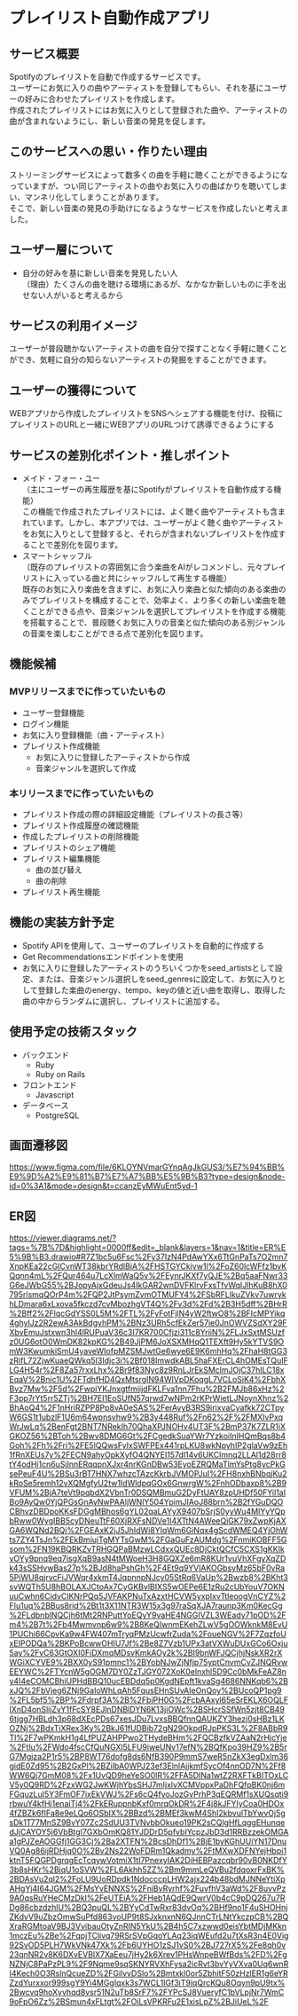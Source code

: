 # プレイリスト自動作成アプリ

## サービス概要
Spotifyのプレイリストを自動で作成するサービスです。<br>
ユーザーにお気に入りの曲やアーティストを登録してもらい、それを基にユーザーの好みに合わせたプレイリストを作成します。<br>
作成されたプレイリストにはお気に入りとして登録された曲や、アーティストの曲が含まれないようにし、新しい音楽の発見を促します。

## このサービスへの思い・作りたい理由
ストリーミングサービスによって数多くの曲を手軽に聴くことができるようになっていますが、つい同じアーティストの曲やお気に入りの曲ばかりを聴いてしまい、マンネリ化してしまうことがあります。<br>
そこで、新しい音楽の発見の手助けになるようなサービスを作成したいと考えました。

## ユーザー層について
- 自分の好みを基に新しい音楽を発見したい人<br>
（理由）たくさんの曲を聴ける環境にあるが、なかなか新しいものに手を出せない人がいると考えるから

## サービスの利用イメージ
ユーザーが普段聴かないアーティストの曲を自分で探すことなく手軽に聴くことができ、気軽に自分の知らないアーティストの発掘をすることができます。

## ユーザーの獲得について
WEBアプリから作成したプレイリストをSNSへシェアする機能を付け、投稿にプレイリストのURLと一緒にWEBアプリのURLつけて誘導できるようにする

## サービスの差別化ポイント・推しポイント
- メイド・フォー・ユー<br>
  （主にユーザーの再生履歴を基にSpotifyがプレイリストを自動作成する機能）<br>
  この機能で作成されたプレイリストには、よく聴く曲やアーティストも含まれています。しかし、本アプリでは、ユーザーがよく聴く曲やアーティストをお気に入りとして登録すると、それらが含まれないプレイリストを作成することで差別化を図ります。
- スマートシャッフル<br>
  （既存のプレイリストの雰囲気に合う楽曲をAIがレコメンドし、元々プレイリストに入っている曲と共にシャッフルして再生する機能）<br>
  既存のお気に入り楽曲を含まずに、お気に入り楽曲と似た傾向のある楽曲のみでプレイリストを構成することで、効率よく、より多くの新しい楽曲を聴くことができる点や、音楽ジャンルを選択してプレイリストを作成する機能を搭載することで、普段聴くお気に入りの音楽と似た傾向のある別ジャンルの音楽を楽しむことができる点で差別化を図ります。

## 機能候補
### MVPリリースまでに作っていたいもの
- ユーザー登録機能
- ログイン機能
- お気に入り登録機能（曲・アーティスト）
- プレイリスト作成機能
  - お気に入りに登録したアーティストから作成
  - 音楽ジャンルを選択して作成

### 本リリースまでに作っていたいもの
- プレイリスト作成の際の詳細設定機能（プレイリストの長さ等）
- プレイリスト作成履歴の確認機能
- 作成したプレイリストの削除機能
- プレイリストのシェア機能
- プレイリスト編集機能
  - 曲の並び替え
  - 曲の削除
- プレイリスト再生機能

## 機能の実装方針予定
- Spotify APIを使用して、ユーザーのプレイリストを自動的に作成する
- Get Recommendationsエンドポイントを使用
- お気に入りに登録したアーティストのうちいくつかをseed_artistsとして設定、または、音楽ジャンル選択しをseed_genresに設定して、お気に入りとして登録した楽曲のenergy、tempo、keyの値と近い曲を取得し、取得した曲の中からランダムに選択し、プレイリストに追加する。

## 使用予定の技術スタック
- バックエンド
  - Ruby
  - Ruby on Rails
- フロントエンド
  - Javascript
- データベース
  - PostgreSQL

## 画面遷移図
https://www.figma.com/file/6KLOYNVmarGYnqAgJkGUS3/%E7%94%BB%E9%9D%A2%E9%81%B7%E7%A7%BB%E5%9B%B3?type=design&node-id=0%3A1&mode=design&t=ccanzEyMWuEnt5yd-1

## ER図
https://viewer.diagrams.net/?tags=%7B%7D&highlight=0000ff&edit=_blank&layers=1&nav=1&title=ER%E5%9B%B3.drawio#R7Z1bc5u6Fsc%2Fy37IzN4PdAwYXx6TtGnPaTs7O2mn7XnpKEa22cGICvnWT38kbrYRdlBiA%2FHSTGYCkiyw1l%2FoZ60lcWFfz1bvKQqnn4mL%2FQur464u7LcXlmWaQ5v%2FEynrJKXf7yQJE%2Bq5aaFNwr33G6eJWbG55%2BJopyAjxGdeuJs4IkGAR2wnDVFKlrvFxsTfvWqIJlhKuB8hX0795rlsmqQOrP4m%2FQP2JtPsymZvmOTMUFY4%2FSbRFLlkuZVkv7uwrykhLDmara6xLxova5fkczd7cvMbozhgVT4Q%2Fv3d%2Fd%2B3H5dff%2BHrR%2Bff2%2FlqcGdYSS0L5M%2FTL%2FyFotFjlN4yW2ftwO8%2BFIcMPYikq4ghylJz2R2ewA3AkBdgyhPM%2BNz3URh5cfEkZer57ie0JnOWVZSdXY29FXbvEmuJstxwn3hl4lRUPuaV36c3I7KR700Cfjzi311c8YriiN%2FLJxSxtMSUzfz0UG6otO0WmDK82kpKG%2B49JjPM6JoXSXMHqQ1TEXft9Hy5kYTVS9OmW3KwumkiSmU4yaveWIofpMZSMJwtGe6wye6E9K6mhHq%2FhaH8tGG3zRifL72ZjwKuaeQWkq5I3Idjc3i%2Bf018ImwdkABL5haFXErCL4hOMEsTQuIFLG4H54r%2F8Za57rxxLhx%2Br9f83Nyc8z9RnLJrEkSMclmJOjC37hILC18xEqaV%2Bnic1U%2FTdhfHD4QxMtsrgIN94WlVpDKoqgL7VCLoSiK4%2FbhXBvz7Mw%2F5d%2FwpiYKJnxgtfmiijdFKLFva1nn7Fhu%2B2FMJb86xHz%2F3pp7rYt5rr5ZTj%2BH7EI1EoSUfN57qrwd7wNPm2rKPrWietLJNoynXhnz%2BhAoQ4%2F1nHriRZPP8Pp8vA0eSAS%2FerAyyB3RS9irixvaCyafkk72CTpyW6GS1t1ubzlF1U6m64wpnsvhw9%2B3y448Ruf%2Fn62%2F%2FMXIvPxqWrJwLq%2BenFgt2BNT7NRekIh70QhaXPJNOHv4UT3F%2BmP37K7ZLR1jXGKOZ56%2BToh%2Bwv8DMG6Gt%2FCgedkSuaYWr7YzkoiInIHQmBqs8b4Goh%2Fh%2Fri%2FE5lQQwsFyIxSWFPEx441rpLKU8wkNpyhIP2glaVw9zEh1fRnXEUs7y%2FECN9ahyOpkXyfO4QNYEI157dl14v6UKCImnq2LLAl1d28rr8tY4odHj1cn6uSjInnERqqpnXJxr4nrKGnDBw53EyoEZRQMaTlmYsPtg8ycPkGsePeuF4U%2BSu3rBT7HNX7whzcTAzcKkrbJVMOPJuI%2FH8nxhBNbqjKu2kRoSe5remh12vXQMgfyU2tw1IdWldpqGOx6GnwrgW%2FnhODbaxp8%2B9VFUM%2BjA7teVt9pqbdX2VbnTr0DSQMBmuG2DyFtUAY8zpUHDf50FYil1aIBo9AyQw0YjQPGsGnAyNwPAAljWNlY504YpimJIAoJ88brn%2B2fYGuDQOCBhvzDBDpoKKsFDGgMBhos6gYL02qaLAYyX9407bSrjS0yyWu4MIYyYQpbRww0WygIBB5cyDNeuTtF60XjRXFsNDVe1I4XTtN4AWeeQiGK79xZwpKjAXGA6WQNd2BQj%2FGEAxK2jJ5JhIdWi8YIqWm6GiNqx4gScdWMEQ4YjOhWts7ZY4TsJn%2FEkBmiujTgMYTsGwM%2FGaGuFzAUMdg%2FnmiKOBFF5Gsom%2FN19KBQRKZvTRHGQPaBMzwLCdxxQUEc8DjCktQCfC5CXS1gKKIkvOYy9pnq9eq7isgXqB9asN4tMWoeH3H8GQXZe6mR8KUr1vuVhXFgyXqZDk43sSSHvwBas27p%2BJd8haPshGh%2F4Et9q9YVlAKOGbsyMz65bF0vRa5PiWU8qjrvcFiJVWqr4xkmT4JqpnnpNJcy05StRq6VaUp%2Bwzb8%2BKht3svWQTh5U8hBOLAXJCtoAx7CyGKBvlBIXS5wOEPe6E1zRu2cUbYouV7OKNuuCwhn6CidvClKNrPQq5JVFAKPNuTxAzxtHCVW5yxpIxvTtleoogVnCYZ%2FIu1uq%2BBus8rid%2Bt1t3X11NTR3W15x3g97raSqXJA7raunp3Km0KecGg%2FLdbnblNQCjh6tMt2RNPuttYoEQyY9vaHE4NGGIVZL3WEady71pOD%2Fm4%2B7t%2Fb4Mwmvnp6w9%2B8KeQIwnmEKehZLwV5gOOWknkM8EvU1PUChi66CpvKa9w4FW407mTryqPMzUcwfrZuda%2FoueNGV%2F7ZqzfoUxEIPODQa%2BKPoBcwwOHIU7Jf%2Be8Z7Vzb1UPx3atVXWuDUxGCo6Oxju5ay%2FvC63GtOXI0FiDXmqMDsvKmkAOy2k%2BI9bnWFJQCjhjNskXR2rXWGiXCYVE9%2BXX0yS91pmnc1%2BYobNJwZjNfjp75yptCnvmCvZJNQRvwEEYWC%2FTYcnW5gOGM7DY0ZzTJGY072XoK0elnxhl5D9Cc0bMkFeAZ8ny4I4eCOMCBhiUPHdBBQ10ucEBDdq5p0KgdNEpft1kvaSg4686NNKqb6%2BxJQ%2FbVjeg6ZNj9GaIoWhLqAh5FqusEHnSUvAIeOnQoy%2BUcoQP1pg9%2FL5bf5%2BP%2Fdrpf3A%2B%2FbiPH0G%2FcbAAxyl65eSrEKLX6OQLFIXnD4onSlijZvY1fFcSY8EJlnDNBlDYN6K13jiOWc%2BSHcrSSfWn5zjt8CB496tjgg7HBLdh3p68dXEcPDs67xesJDu7LvxsBBQfnnQAUKZY3hezj0sHBz1LKOZNj%2BdxTiXRex3Ky%2BkJ61fUDBib72gN29OkpdRJpPKS3L%2F8ABbR9Tl%2F7wPKmkH1g4LfPUZAHPPwo2THydeBHm%2FQCBzfkVZAaN2rHjcYje%2Ftlu%2FWdo4fscCfQuNGXl5LFU9iweUNv17efN%2BQfKpo39HZ9%2B5rG7Mgjza2P1r5%2BP8WT76dofg8ds6NfB390P9mmS7weR5nZkX3egDxlm36gidE0Zd95%2B2GxPl%2BZilbA0WPJ23ef3ElnlAjjkmfSycOf4nnOD7N%2Ff8WW6Qj7GmM08%2Fx1UvQD9heYeSO0lR%2FFA5DINa1wtZ2RXFTkBITOxLCV5y0Q9RD%2FzxWG2JwKWjhYbsSHJ7mIjxlvXCMVppxPaDhFQfpBK0nj6mFGquzLuI5Y3FmOF7ixEkVWJ%2Fs6cQ4fyoJozGvPrhP3qEQRMf1sXUQsqti9rbwuY4kfHj1enaiTj4%2FkERuppnbKxf0mrqOkDR%2F4j8kJFYIyCoa0HDOx4fZBZk6fIFa8e9eLQo6OSbIX%2BBzd%2BMEf3kwM4ShI2kbvulTbYwvOj5gsDk1T77MnSZ9BvY07Zc2SdUU3TVNvbbOkueo19PK2sCQlgHfLqggEHunqedJjCAYOY5j6VbBtgI7GXbOmKQ81YJDDrD5pfvbIYcpzJbD3d1RRBzzekOMGAa1gPJZeAOGGfj1GG3Cj%2Ba2XTFN%2BcsDhDf1%2BjE1byKGhUUiYN17DnuVQ0Ag86ijRDHjq0O%2Bv2Ns22WoFDRm1Qkadmy%2FtMXwXDFNYejHbpi1ktnT5FQGPDgrqgEcTcqywVotmiX1tI7PnexyIAK2DiHEBPazcqbr90vB0NKDfY3b8sHKr%2BiqU1oSVW%2FL6Akhh5ZZ%2Bm9mmLeQVBu2fdqoxrFxBK%2BDAsVu2ql2%2FoLU9UoRDpdk1NdocccpLHW2ajx224b48bdMJNNeYtiXpAHgYj4I64JGM%2FMsYvENNXS%2FniBvRyrhf%2FuvfhV3aWd%2F8uvvPz9A0qsRuYHeCMzDkI%2FeUTEiA%2FHeb1AQdE9QwrV0b4cC9pDQ267u7RDg86cbzdzhlU%2BQ3puQL%2BYyCdTwRxr83dvOq%2BHf9no1F4uSHOHnjZKdvV9uZbzOmwSuPfd863voUP9t8SJxknxnN6QJnnCTrLNtYkczpCB%2BQXraRGMtoaV9BJ3VvibauOtyZnRIN5YkU%2B4h5C7xzwwd0eisYbtMDjMKkn1mczEu%2Be%2FqpjTClivq79RSrSVpGqoYLAq23iqWEufd2u7tXsR3n4E0Vig92SvOD5PLH7WkVNk47Xk%2Fb6UYHO1zSJ1vS0%2BJ727rX5%2Fe8qh0v23qnNR2v8K6DXvEVBlX7XaEeu7jHy2k6Xrev1PHsWnpeBWfBds%2FD%2FgNZNjC8PaPzPL9%2F9Nqme9sqSKNYRVXhFysa2icRvt3bvYyVXva0Uq6wnRI4Kech0O3RslnQcueZD%2FGilvvDSlo%2Bmtxkl0or5ZbhitF50zHzlER1g6eYRZzdYurxxor999sgY9Yi4MGgIqxk3s7WCL1IGf3iT9iqQrcKQu8Oqyn9pU9tx%2Bwcvq9hoXyvhqd8vsr51N2uTb8SrF7%2FYPcSJ8VueryfC1bVLpjNr7WmC9oFpO6Zz%2BSmun4xFLtgt%2FOiLsVPKRFu2E1xisLpZ%2BJiUeL%2F
